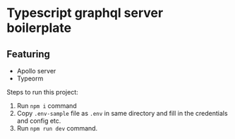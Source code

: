 # Typescript graphql server boilerplate

## Featuring

- Apollo server
- Typeorm

Steps to run this project:

1. Run `npm i` command
2. Copy `.env-sample` file as `.env` in same directory and fill in the credentials and config etc.
3. Run `npm run dev` command.
